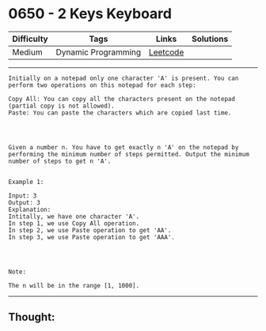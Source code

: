 # 0650 - 2 Keys Keyboard

Difficulty  | Tags | Links | Solutions
----------- | ---- | ----- | -----
Medium | Dynamic Programming | [Leetcode](https://leetcode.com/problems/2-keys-keyboard/description/) |


-----------

```
Initially on a notepad only one character 'A' is present. You can perform two operations on this notepad for each step: 

Copy All: You can copy all the characters present on the notepad (partial copy is not allowed).
Paste: You can paste the characters which are copied last time.




Given a number n. You have to get exactly n 'A' on the notepad by performing the minimum number of steps permitted. Output the minimum number of steps to get n 'A'. 


Example 1:

Input: 3
Output: 3
Explanation:
Intitally, we have one character 'A'.
In step 1, we use Copy All operation.
In step 2, we use Paste operation to get 'AA'.
In step 3, we use Paste operation to get 'AAA'.




Note:

The n will be in the range [1, 1000].
```

-----------

## Thought:

